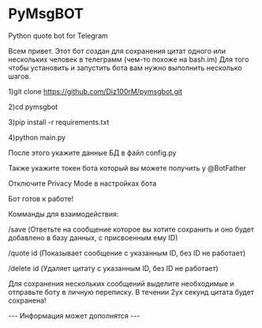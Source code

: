 # PyMsgBOT
Python quote bot for Telegram

Всем привет. Этот бот создан для сохранения цитат одного или нескольких человек в телеграмм (чем-то похоже на bash.im)
Для того чтобы установить и запустить бота вам нужно выполнить несколько шагов.




 1)git clone https://github.com/Diz100rM/pymsgbot.git

 2)cd pymsgbot

 3)pip install -r requirements.txt

 4)python main.py


После этого укажите данные БД в файл config.py

Также укажите токен бота который вы можете получить у @BotFather

Отключите Privacy Mode в настройках бота

Бот готов к работе!



Комманды для взаимодействия:

/save (Ответьте на сообщение которое вы хотите сохранить и оно будет добавлено в базу данных, с присвоенным ему ID)

/quote id (Показывает сообщение с указанным ID, без ID не работает)

/delete id (Удаляет цитату с указанным ID, без ID не работает)




Для сохранения нескольких сообщений выделите необходимые и отправьте боту в личную переписку. В течении 2ух секунд цитата будет сохранена!


--- Информация может дополнятся ---
